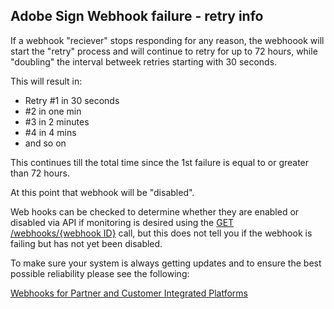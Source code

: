 ## Adobe Sign Webhook failure - retry info

If a webhook "reciever" stops responding for any reason, the webhoook will start the "retry" process and will continue to retry for up to 72 hours, while "doubling" the interval betweek retries starting with 30 seconds.  

This will result in:

* Retry #1 in 30 seconds
* #2 in one min
* #3 in 2 minutes
* #4 in 4 mins
* and so on

This continues till the total time since the 1st failure is equal to or greater than 72 hours.

At this point that webhook will be "disabled".

Web hooks can be checked to determine whether they are enabled or disabled via API if monitoring is desired using the [GET /webhooks/{webhook ID}](https://secure.echosign.com/public/docs/restapi/v6#!/webhooks/getWebhookInfo) call, but this does not tell you if the webhook is failing but has not yet been disabled.

To make sure your system is always getting updates and to ensure the best possible reliability please see the following:

[Webhooks for Partner and Customer Integrated Platforms](https://github.com/skaboy71/AdobeSign-resources/blob/master/more/agreement_status_updates_webhooks_polling.md)

